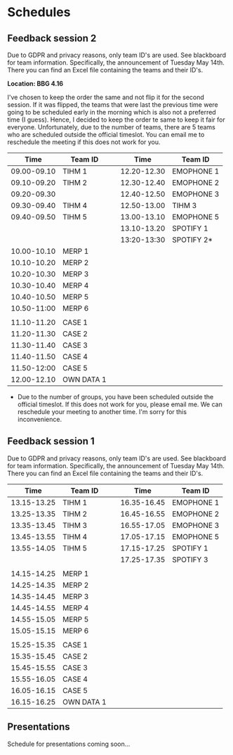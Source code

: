 # Schedules

## Feedback session 2

Due to GDPR and privacy reasons, only team ID's are used. See blackboard for team information. Specifically, the announcement of Tuesday May 14th. There you can find an Excel file containing the teams and their ID's.

**Location: BBG 4.16**

I've chosen to keep the order the same and not flip it for the second session. If it was flipped, the teams that were last the previous time were going to be scheduled early in the morning which is also not a preferred time (I guess). Hence, I decided to keep the order te same to keep it fair for everyone. Unfortunately, due to the number of teams, there are 5 teams who are scheduled outside the official timeslot. You can email me to reschedule the meeting if this does not work for you.

| Time        | Team ID    |   | Time        | Team ID    |
| ----------- | ---------- | - | ----------- | ---------- |
| 09.00-09.10 | TIHM 1     |   | 12.20-12.30 | EMOPHONE 1 |
| 09.10-09.20 | TIHM 2     |   | 12.30-12.40 | EMOPHONE 2 |
| 09.20-09.30 |            |   | 12.40-12.50 | EMOPHONE 3 |
| 09.30-09.40 | TIHM 4     |   | 12.50-13.00 | TIHM 3     |
| 09.40-09.50 | TIHM 5     |   | 13.00-13.10 | EMOPHONE 5 |
|             |            |   | 13.10-13.20 | SPOTIFY 1  |
|             |            |   | 13:20-13:30 | SPOTIFY 2* |
| 10.00-10.10 | MERP 1     |   |             |            |
| 10.10-10.20 | MERP 2     |   |             |            |
| 10.20-10.30 | MERP 3     |   |             |            |
| 10.30-10.40 | MERP 4     |   |             |            |
| 10.40-10.50 | MERP 5     |   |             |            |
| 10.50-11:00 | MERP 6     |   |             |            |
|             |            |   |             |            |
| 11.10-11.20 | CASE 1     |   |             |            |
| 11.20-11.30 | CASE 2     |   |             |            |
| 11.30-11.40 | CASE 3     |   |             |            |
| 11.40-11.50 | CASE 4     |   |             |            |
| 11.50-12:00 | CASE 5     |   |             |            |
| 12.00-12.10 | OWN DATA 1 |   |             |            |

* Due to the number of groups, you have been scheduled outside the official timeslot. If this does not work for you, please email me. We can reschedule your meeting to another time. I'm sorry for this inconvenience. 

## Feedback session 1

Due to GDPR and privacy reasons, only team ID's are used. See blackboard for team information. Specifically, the announcement of Tuesday May 14th. There you can find an Excel file containing the teams and their ID's.

| Time        | Team ID    |   | Time        | Team ID    |
| ----------- | ---------- | - | ----------- | ---------- |
| 13.15-13.25 | TIHM 1     |   | 16.35-16.45 | EMOPHONE 1 |
| 13.25-13.35 | TIHM 2     |   | 16.45-16.55 | EMOPHONE 2 |
| 13.35-13.45 | TIHM 3     |   | 16.55-17.05 | EMOPHONE 3 |
| 13.45-13.55 | TIHM 4     |   | 17.05-17.15 | EMOPHONE 5 |
| 13.55-14.05 | TIHM 5     |   | 17.15-17.25 | SPOTIFY 1  |
|             |            |   | 17.25-17.35 | SPOTIFY 3  |
|             |            |   |             |            |
| 14.15-14.25 | MERP 1     |   |             |            |
| 14.25-14.35 | MERP 2     |   |             |            |
| 14.35-14.45 | MERP 3     |   |             |            |
| 14.45-14.55 | MERP 4     |   |             |            |
| 14.55-15.05 | MERP 5     |   |             |            |
| 15.05-15.15 | MERP 6     |   |             |            |
|             |            |   |             |            |
| 15.25-15.35 | CASE 1     |   |             |            |
| 15.35-15.45 | CASE 2     |   |             |            |
| 15.45-15.55 | CASE 3     |   |             |            |
| 15.55-16.05 | CASE 4     |   |             |            |
| 16.05-16.15 | CASE 5     |   |             |            |
| 16.15-16.25 | OWN DATA 1 |   |             |            |


## Presentations 

Schedule for presentations coming soon...
